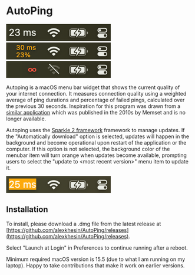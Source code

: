# AutoPing

[![different states](assets/states.png)](https://github.com/alexkhesin/AutoPing/releases)

Autoping is a macOS menu bar widget that shows the current quality of your internet connection.
It measures connection quality using a weighted average of ping durations and percentage of failed
pings, calculated over the previous 30 seconds. Inspiration for this program was drawn from a
[similar application](https://web.archive.org/web/20160410212547/https://itunes.apple.com/gb/app/autoping/id632347870?mt=12)
which was published in the 2010s by Memset and is no longer available.

Autoping uses the [Sparkle 2 framework](https://sparkle-project.org/) framework to manage updates.
If the "Automatically download" option is selected, updates will happen in the background and become
operational upon restart of the application or the computer. If this option is not selected, the
background color of the menubar item will turn orange when updates become available, prompting users
to select the "update to \<most recent version\>" menu item to update it.

![when update detected](assets/updated.png)

## Installation

To install, please download a .dmg file from the latest release at [https://github.com/alexkhesin/AutoPing/releases](https://github.com/alexkhesin/AutoPing/releases).

Select "Launch at Login" in Preferences to continue running after a reboot.

Minimum required macOS version is 15.5 (due to what I am running on my laptop).
Happy to take contributions that make it work on earlier versions.








